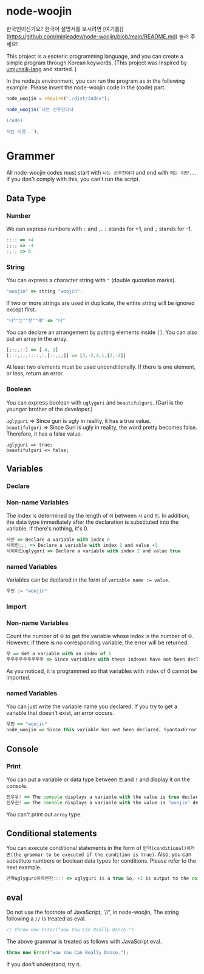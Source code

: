 # node-woojin

한국인이신가요? 한국어 설명서를 보시려면 [여기를]](https://github.com/minjeadev/node-woojin/blob/main/README.md) 눌러 주세요!

This project is a esoteric programming language, and you can create a simple program through Korean keywords. (This project was inspired by [umjunsik-lang](https://github.com/rycont/umjunsik-lang/) and started. )

In the node.js environment, you can run the program as in the following example. Please insert the node-woojin code in the (code) part.

```js
node_woojin = require("./dist/index");

node_woojin(`나는 신우진이다

(code)

저는 이만..`);
```

# Grammer

All node-woojin codes must start with `나는 신우진이다` and end with `저는 이만..`. If you don't comply with this, you can't run the script.

## Data Type

### Number

We can express numbers with `:` and `;`. `:` stands for +1, and `;` stands for -1.

```js
:::: => +4
;;;; => -4
:;:; => 0
```

### String

You can express a character string with `"` (double quotation marks).

```js
"woojin" => string "woojin".
```

If two or more strings are used in duplicate, the entire string will be ignored except first.

```js
"나""는""천""재" => "나"
```

You can declare an arrangement by putting elements inside `[]`. You can also put an array in the array.

```js
[;;;,::] => [-4, 2]
[:::,;;,::::,:,[::,;;]] => [3,-2,4,1,[2,-2]]
```

At least two elements must be used unconditionally. If there is one element, or less, return an error.

### Boolean

You can express boolean with `uglyguri` and `beautifulguri`. (Guri is the younger brother of the developer.)<br>

`uglyguri` => Since guri is ugly in reality, it has a true value.<br>
`beautifulguri` => Since Guri is ugly in reality, the word pretty becomes false. Therefore, it has a false value.

```tsc
uglyguri => true;
beautifulguri => false;
```

## Variables

### Declare

### Non-name Variables

The index is determined by the length of `이` between `시` and `인`. In addition, the data type immediately after the declaration is substituted into the variable. If there's nothing, it's 0.

```js
시인 => Declare a variable with index 0
시이인;;; => Declare a variable with index 1 and value +3.
시이이인uglyguri => Declare a variable with index 2 and value true
```

### named Variables

Variables can be declared in the form of `variable name := value`.

```js
우진 := "woojin"
```

### Import

### Non-name Variables

Count the number of `우` to get the variable whose index is the number of `우`. However, if there is no corresponding variable, the error will be returned.

```js
우 => Get a variable with an index of 1
우우우우우우우우우 => Since variables with these indexes have not been declared, SyntaxError occurs.
```

As you noticed, it is programmed so that variables with index of 0 cannot be imported.

### named Variables

You can just write the variable name you declared. If you try to get a variable that doesn't exist, an error occurs.

```js
우진 => "woojin"
node_woojin => Since this variable has not been declared, SyantaxError occurred.
```

## Console

### Print

You can put a variable or data type between `진` and `!` and display it on the console.

```js
진우우! => The console displays a variable with the value is true declared earlier.
진우진! => The console displays a variable with the value is "woojin" declared earlier.
```

You can't print out `array` type.

## Conditional statements

You can execute conditional statements in the form of `만약(conditional)이라면(the grammar to be executed if the condition is true)`. Also, you can substitute numbers or boolean data types for conditions. Please refer to the next example.

```js
만약uglyguri이라면진:::! => uglyguri is a true So, +3 is output to the console.
```

## eval

Do not use the footnote of JavaScript, '//', in node-woojin, The string following a `//` is treated as eval.

```js
// throw new Error("wow You Can Really Dance.")
```

The above grammar is treated as follows with JavaScript eval.

```js
throw new Error("wow You Can Really Dance.");
```

If you don't understand, try it.
